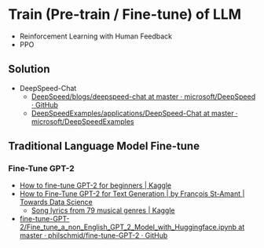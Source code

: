 # Train (Pre-train / Fine-tune) of LLM

* Reinforcement Learning with Human Feedback
* PPO

## Solution

* DeepSpeed-Chat
  * [DeepSpeed/blogs/deepspeed-chat at master · microsoft/DeepSpeed · GitHub](https://github.com/microsoft/DeepSpeed/tree/master/blogs/deepspeed-chat)
  * [DeepSpeedExamples/applications/DeepSpeed-Chat at master · microsoft/DeepSpeedExamples](https://github.com/microsoft/DeepSpeedExamples/tree/master/applications/DeepSpeed-Chat)

## Traditional Language Model Fine-tune

### Fine-Tune GPT-2

* [How to fine-tune GPT-2 for beginners | Kaggle](https://www.kaggle.com/code/changyeop/how-to-fine-tune-gpt-2-for-beginners)
* [How to Fine-Tune GPT-2 for Text Generation | by François St-Amant | Towards Data Science](https://towardsdatascience.com/how-to-fine-tune-gpt-2-for-text-generation-ae2ea53bc272)
  * [Song lyrics from 79 musical genres | Kaggle](https://www.kaggle.com/datasets/neisse/scrapped-lyrics-from-6-genres)
* [fine-tune-GPT-2/Fine_tune_a_non_English_GPT_2_Model_with_Huggingface.ipynb at master · philschmid/fine-tune-GPT-2 · GitHub](https://github.com/philschmid/fine-tune-GPT-2/blob/master/Fine_tune_a_non_English_GPT_2_Model_with_Huggingface.ipynb)
